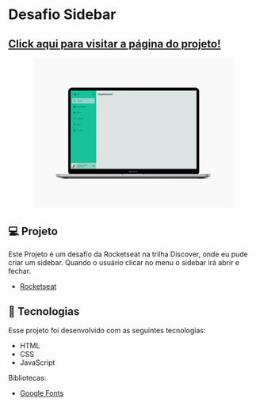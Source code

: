 # Desafio Sidebar

## [Click aqui para visitar a página do projeto!]()

<p align="center">
  <img alt="Desktop" src="./assets/sidebar.jpg" width="80%">
</p>

## 💻 Projeto

Este Projeto é um desafio da Rocketseat na trilha Discover, onde eu pude criar um sidebar. Quando o usuário clicar no menu o sidebar irá abrir e fechar.

- [Rocketseat](https://www.rocketseat.com.br/)

## 🚀 Tecnologias

Esse projeto foi desenvolvido com as seguintes tecnologias:

- HTML
- CSS
- JavaScript

Bibliotecas:

- [Google Fonts](https://fonts.google.com/)

